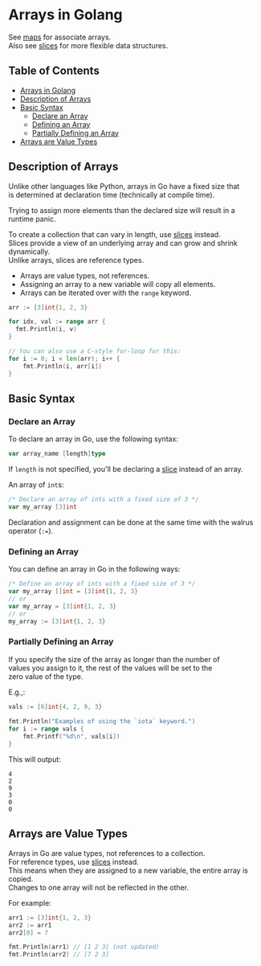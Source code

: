 
# Arrays in Golang  
See [maps](./associative_arrays_maps.md) for associate arrays.  
Also see [slices](./slices.md) for more flexible data structures.  

## Table of Contents  
* [Arrays in Golang](#arrays-in-golang) 
* [Description of Arrays](#description-of-arrays) 
* [Basic Syntax](#basic-syntax) 
    * [Declare an Array](#declare-an-array) 
    * [Defining an Array](#defining-an-array) 
    * [Partially Defining an Array](#partially-defining-an-array) 
* [Arrays are Value Types](#arrays-are-value-types) 


## Description of Arrays  

Unlike other languages like Python, arrays in Go have a fixed size that  
is determined at declaration time (technically at compile time).  
 
Trying to assign more elements than the declared size will result in a runtime panic.  
 
To create a collection that can vary in length, use [slices](./slices.md) instead.  
Slices provide a view of an underlying array and can grow and shrink dynamically.  
Unlike arrays, slices are reference types.  


* Arrays are value types, not references.  
* Assigning an array to a new variable will copy all elements.  
* Arrays can be iterated over with the `range` keyword.  
```go  
arr := [3]int{1, 2, 3}

for idx, val := range arr {
  fmt.Println(i, v)  
}

// You can also use a C-style for-loop for this:  
for i := 0; i < len(arr); i++ {
    fmt.Println(i, arr[i])  
}
```


## Basic Syntax  
### Declare an Array  
To declare an array in Go, use the following syntax:  
```go  
var array_name [length]type  
```
If `length` is not specified, you'll be declaring a [slice](./slices.md) 
instead of an array.  

An array of `int`s:  
```go  
/* Declare an array of ints with a fixed size of 3 */  
var my_array [3]int  
```
Declaration and assignment can be done at the same time with 
the walrus operator (`:=`).  


### Defining an Array  
You can define an array in Go in the following ways:  
```go  
/* Define an array of ints with a fixed size of 3 */  
var my_array []int = [3]int{1, 2, 3}
// or  
var my_array = [3]int{1, 2, 3}
// or  
my_array := [3]int{1, 2, 3}
```


### Partially Defining an Array  
If you specify the size of the array as longer than the number of  
values you assign to it, the rest of the values will be set to the  
zero value of the type.  

E.g.,:  
```go  
vals := [6]int{4, 2, 9, 3}
 
fmt.Println("Examples of using the `iota` keyword.")  
for i := range vals {
    fmt.Printf("%d\n", vals[i])  
}
```

This will output:  
```plaintext  
4  
2
9  
3
0  
0  
```

## Arrays are Value Types  

Arrays in Go are value types, not references to a collection.  
For reference types, use [slices](./slices.md) instead.  
This means when they are assigned to a new variable, the entire array is copied.  
Changes to one array will not be reflected in the other.  

For example:  

```go  
arr1 := [3]int{1, 2, 3}
arr2 := arr1  
arr2[0] = 7  

fmt.Println(arr1) // [1 2 3] (not updated) 
fmt.Println(arr2) // [7 2 3]  
```

